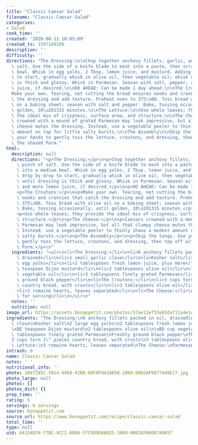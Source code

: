 ```yaml
---
title: "Classic Caesar Salad"
filename: "Classic-Caesar-Salad"
categories:
- Salad
cook_time: ''
created: '2020-08-11 18:05:09'
created_ts: 1597169109
description: ''
difficulty: ''
directions: "The Dressing:\n\nChop together anchovy fillets, garlic, and pinch of\
  \ salt. Use the side of a knife blade to mash into a paste, then scrape into a medium\
  \ bowl. Whisk in egg yolks, 2 Tbsp. lemon juice, and mustard. Adding drop by drop\
  \ to start, gradually whisk in olive oil, then vegetable oil; whisk until dressing\
  \ is thick and glossy. Whisk in Parmesan. Season with salt, pepper, and more lemon\
  \ juice, if desired.\n\nDO AHEAD: Can be made 1 day ahead.\n\nThe Croutons:\n\n\
  Make your own. Tearing, not cutting the bread ensures nooks and crannies that catch\
  \ the dressing and add texture. Preheat oven to 375\xB0. Toss bread with olive oil\
  \ on a baking sheet; season with salt and pepper. Bake, tossing occasionally, until\
  \ golden, 10\u201315 minutes.\n\nThe Lettuce:\n\nUse whole leaves; they provide\
  \ the ideal mix of crispness, surface area, and structure.\n\nThe Cheese:\n\nCaesars\
  \ crowned with a mound of grated Parmesan may look impressive, but all that clumpy\
  \ cheese mutes the dressing. Instead, use a vegetable peeler to thinly shave a modest\
  \ amount on top for little salty bursts.\n\nThe Assembly\n\nSkip the tongs. Use\
  \ your hands to gently toss the lettuce, croutons, and dressing, then top off with\
  \ the shaved Parm."
html:
  description: null
  directions: "<p>The Dressing:</p>\n<p>Chop together anchovy fillets, garlic, and\
    \ pinch of salt. Use the side of a knife blade to mash into a paste, then scrape\
    \ into a medium bowl. Whisk in egg yolks, 2 Tbsp. lemon juice, and mustard. Adding\
    \ drop by drop to start, gradually whisk in olive oil, then vegetable oil; whisk\
    \ until dressing is thick and glossy. Whisk in Parmesan. Season with salt, pepper,\
    \ and more lemon juice, if desired.</p>\n<p>DO AHEAD: Can be made 1 day ahead.</p>\n\
    <p>The Croutons:</p>\n<p>Make your own. Tearing, not cutting the bread ensures\
    \ nooks and crannies that catch the dressing and add texture. Preheat oven to\
    \ 375\xB0. Toss bread with olive oil on a baking sheet; season with salt and pepper.\
    \ Bake, tossing occasionally, until golden, 10\u201315 minutes.</p>\n<p>The Lettuce:</p>\n\
    <p>Use whole leaves; they provide the ideal mix of crispness, surface area, and\
    \ structure.</p>\n<p>The Cheese:</p>\n<p>Caesars crowned with a mound of grated\
    \ Parmesan may look impressive, but all that clumpy cheese mutes the dressing.\
    \ Instead, use a vegetable peeler to thinly shave a modest amount on top for little\
    \ salty bursts.</p>\n<p>The Assembly</p>\n<p>Skip the tongs. Use your hands to\
    \ gently toss the lettuce, croutons, and dressing, then top off with the shaved\
    \ Parm.</p>\n"
  ingredients: "<ul>\n<li>The Dressing:</li>\n<li>6 anchovy fillets packed in oil,\
    \ drained</li>\n<li>1 small garlic clove</li>\n<li>Kosher salt</li>\n<li>2 large\
    \ egg yolks</li>\n<li>2 tablespoons fresh lemon juice, plus more</li>\n<li>\xBE\
    \ teaspoon Dijon mustard</li>\n<li>2 tablespoons olive oil</li>\n<li>\xBD cup\
    \ vegetable oil</li>\n<li>3 tablespoons finely grated Parmesan</li>\n<li>Freshly\
    \ ground black pepper</li>\n<li>The Croutons:</li>\n<li>3 cups torn 1&quot; pieces\
    \ country bread, with crusts</li>\n<li>3 tablespoons olive oil</li>\n<li>The Lettuce:</li>\n\
    <li>3 romaine hearts, leaves separated</li>\n<li>The Cheese:</li>\n<li>Parmesan,\
    \ for serving</li>\n</ul>\n"
  notes: ''
  nutrition: null
image_url: https://assets.bonappetit.com/photos/57ae12ef53e63daf11a4e1d6/16:9/w_1880,c_limit/BA-best-classic-caeser-salad.jpg
ingredients: "The Dressing:\n6 anchovy fillets packed in oil, drained\n1 small garlic\
  \ clove\nKosher salt\n2 large egg yolks\n2 tablespoons fresh lemon juice, plus more\n\
  \xBE teaspoon Dijon mustard\n2 tablespoons olive oil\n\xBD cup vegetable oil\n3\
  \ tablespoons finely grated Parmesan\nFreshly ground black pepper\nThe Croutons:\n\
  3 cups torn 1\" pieces country bread, with crusts\n3 tablespoons olive oil\nThe\
  \ Lettuce:\n3 romaine hearts, leaves separated\nThe Cheese:\nParmesan, for serving"
intrash: 0
name: Classic Caesar Salad
notes: ' '
nutritional_info: ''
photo: 1047285C-5914-49E8-91B9-69F8F9418A50-1060-0002AF0977449E27.jpg
photo_large: null
photos: []
photos_dict: {}
prep_time: ''
rating: 5
servings: 6 servings
source: bonappetit.com
source_url: https://www.bonappetit.com/recipe/classic-caesar-salad
total_time: ''
type: null
uid: A4154EF4-77BC-4CC2-AD86-57C0D9DA6EE5-1060-0002AF06087A9657
---
```

 
